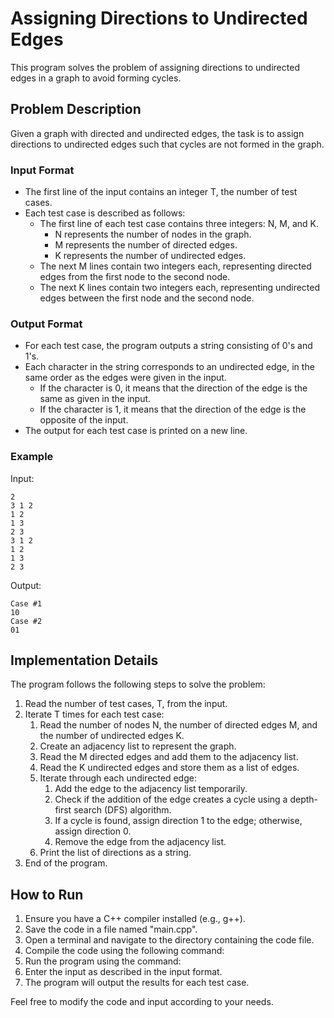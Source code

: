 # Assigning Directions to Undirected Edges

This program solves the problem of assigning directions to undirected edges in a graph to avoid forming cycles.

## Problem Description

Given a graph with directed and undirected edges, the task is to assign directions to undirected edges such that cycles are not formed in the graph.

### Input Format

- The first line of the input contains an integer T, the number of test cases.
- Each test case is described as follows:
  - The first line of each test case contains three integers: N, M, and K.
    - N represents the number of nodes in the graph.
    - M represents the number of directed edges.
    - K represents the number of undirected edges.
  - The next M lines contain two integers each, representing directed edges from the first node to the second node.
  - The next K lines contain two integers each, representing undirected edges between the first node and the second node.

### Output Format

- For each test case, the program outputs a string consisting of 0's and 1's.
- Each character in the string corresponds to an undirected edge, in the same order as the edges were given in the input.
  - If the character is 0, it means that the direction of the edge is the same as given in the input.
  - If the character is 1, it means that the direction of the edge is the opposite of the input.
- The output for each test case is printed on a new line.

### Example

Input:
```
2
3 1 2
1 2
1 3
2 3
3 1 2
1 2
1 3
2 3
```

Output:
```
Case #1
10
Case #2
01
```


## Implementation Details

The program follows the following steps to solve the problem:

1. Read the number of test cases, T, from the input.
2. Iterate T times for each test case:
   1. Read the number of nodes N, the number of directed edges M, and the number of undirected edges K.
   2. Create an adjacency list to represent the graph.
   3. Read the M directed edges and add them to the adjacency list.
   4. Read the K undirected edges and store them as a list of edges.
   5. Iterate through each undirected edge:
      1. Add the edge to the adjacency list temporarily.
      2. Check if the addition of the edge creates a cycle using a depth-first search (DFS) algorithm.
      3. If a cycle is found, assign direction 1 to the edge; otherwise, assign direction 0.
      4. Remove the edge from the adjacency list.
   6. Print the list of directions as a string.
3. End of the program.

## How to Run

1. Ensure you have a C++ compiler installed (e.g., g++).
2. Save the code in a file named "main.cpp".
3. Open a terminal and navigate to the directory containing the code file.
4. Compile the code using the following command:
5. Run the program using the command:
6. Enter the input as described in the input format.
7. The program will output the results for each test case.

Feel free to modify the code and input according to your needs.
